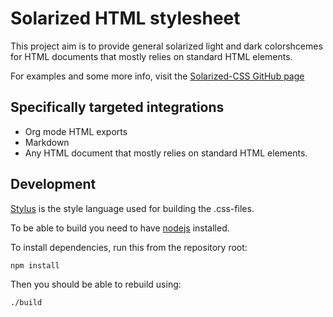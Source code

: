 # Solarized HTML stylesheet

This project aim is to provide general solarized light and dark colorshcemes
for HTML documents that mostly relies on standard HTML elements.

For examples and some more info, visit the [Solarized-CSS GitHub page](http://thomasf.github.io/solarized-css/)

## Specifically targeted integrations
* Org mode HTML exports
* Markdown
* Any HTML document that mostly relies on standard HTML elements.

## Development
[Stylus](http://learnboost.github.com/stylus/) is the style language used for building the .css-files.

To be able to build you need to have [nodejs](http://nodejs.org/) installed.

To install dependencies, run this from the repository root:

    npm install

Then you should be able to rebuild using:

    ./build
    
